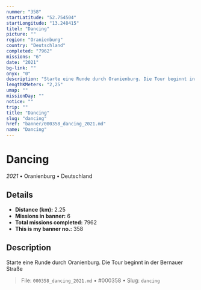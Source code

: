 ```yaml
---
nummer: "358"
startLatitude: "52.754504"
startLongitude: "13.248415"
titel: "Dancing"
picture: ""
region: "Oranienburg"
country: "Deutschland"
completed: "7962"
missions: "6"
date: "2021"
bg-link: ""
onyx: "0"
description: "Starte eine Runde durch Oranienburg. Die Tour beginnt in der Bernauer Straße"
lengthKMeters: "2,25"
umap: ""
missionDay: ""
notice: ""
trip: ""
title: "Dancing"
slug: "dancing"
href: "banner/000358_dancing_2021.md"
name: "Dancing"
---
```

# Dancing

*2021* • Oranienburg • Deutschland





## Details
- **Distance (km):** 2.25
- **Missions in banner:** 6
- **Total missions completed:** 7962
- **This is my banner no.:** 358



## Description
Starte eine Runde durch Oranienburg. Die Tour beginnt in der Bernauer Straße




> File: `000358_dancing_2021.md`
> • #000358
> • Slug: `dancing`
